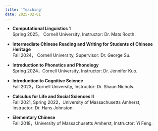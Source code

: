 ```yaml
---
title: 'Teaching'
date: 2025-02-01
---
```


- **Computational Linguistics 1**  
  Spring 2025， Cornell University, Instructor: Dr. Mats Rooth.

- **Intermediate Chinese Reading and Writing for Students of Chinese Heritage**  
  Fall 2024， Cornell University, Supervisor: Dr. George Su.

- **Introduction to Phonetics and Phonology**  
  Spring 2024，Cornell University, Instructor: Dr. Jennifer Kuo.

- **Introduction to Cognitive Science**  
  Fall 2023，Cornell University, Instructor: Dr. Shaun Nichols.

- **Calculus for Life and Social Sciences II**  
  Fall 2021, Spring 2022，University of Massachusetts Amherst, Instructor: Dr. Hans Johnston.

- **Elementary Chinese**  
  Fall 2018，University of Massachusetts Amherst, Instructor: Yi Feng.
